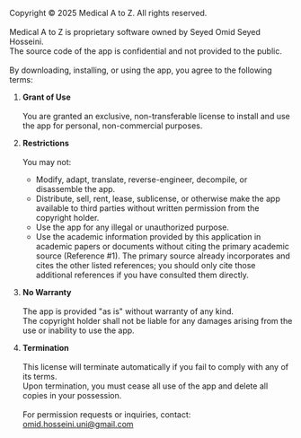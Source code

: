 Copyright © 2025 Medical A to Z. All rights reserved.
<br /><br />
Medical A to Z is proprietary software owned by Seyed Omid Seyed Hosseini.  
The source code of the app is confidential and not provided to the public.
<br /><br />
By downloading, installing, or using the app, you agree to the following terms:

1. **Grant of Use**<br /><br />
   You are granted an exclusive, non-transferable license to install and use the app for personal, non-commercial purposes.

2. **Restrictions**<br /><br />
   You may not:
   - Modify, adapt, translate, reverse-engineer, decompile, or disassemble the app.
   - Distribute, sell, rent, lease, sublicense, or otherwise make the app available to third parties without written permission from the copyright holder.
   - Use the app for any illegal or unauthorized purpose.
   - Use the academic information provided by this application in academic papers or documents without citing the primary academic source (Reference #1). The primary source already incorporates and cites the other listed references; you should only cite those additional references if you have consulted them directly.

3. **No Warranty**<br /><br />
   The app is provided "as is" without warranty of any kind.  
   The copyright holder shall not be liable for any damages arising from the use or inability to use the app.

4. **Termination**<br /><br />
   This license will terminate automatically if you fail to comply with any of its terms.  
   Upon termination, you must cease all use of the app and delete all copies in your possession.
<br /><br />
For permission requests or inquiries, contact:  
omid.hosseini.uni@gmail.com
